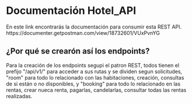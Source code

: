 <h1>Documentación Hotel_API</h1>
En este link encontrarás la documentación para consumir esta REST API.
https://documenter.getpostman.com/view/18732601/VUxPvnYG



<h2>¿Por qué se crearón así los endpoints?</h2>
Para la creación de los endpoints segupi el patron REST, todos tienen el prefijo "/api/v1/" para acceder a sus rutas y se dividen segun solicitudes, "room" para todo
lo relacionado con las habitaciones, creación, consultas de si están o no disponibles, y "booking" para todo lo relacionado en las rentas, crear nueca renta, pagarlas, candelarlas, consultar todas las rentas realizadas.
